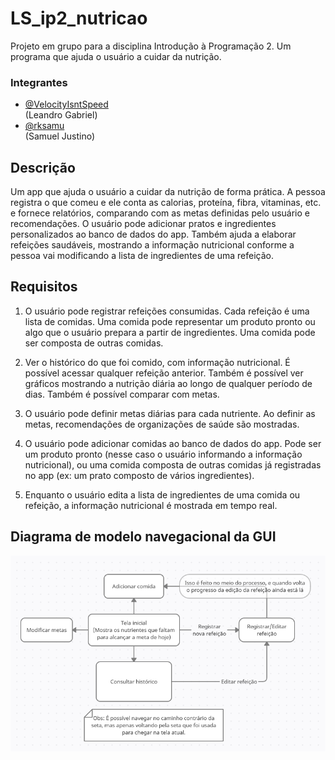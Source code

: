 # LS_ip2_nutricao
Projeto em grupo para a disciplina Introdução à Programação 2. Um programa que ajuda o usuário a cuidar da nutrição.

### Integrantes
- [@VelocityIsntSpeed](https://github.com/VelocityIsntSpeed/)
  <br/> (Leandro Gabriel)
- [@rksamu](https://github.com/rksamu/)
  <br/> (Samuel Justino)

## Descrição
Um app que ajuda o usuário a cuidar da nutrição de forma prática. A pessoa registra o que comeu e ele conta as calorias, proteína, fibra, vitaminas, etc. e fornece relatórios, comparando com as metas definidas pelo usuário e recomendações. O usuário pode adicionar pratos e ingredientes personalizados ao banco de dados do app. Também ajuda a elaborar refeições saudáveis, mostrando a informação nutricional conforme a pessoa vai modificando a lista de ingredientes de uma refeição.

## Requisitos
1. O usuário pode registrar refeições consumidas. Cada refeição é uma lista de comidas. Uma comida pode representar um produto pronto ou algo que o usuário prepara a partir de ingredientes. Uma comida pode ser composta de outras comidas.

2. Ver o histórico do que foi comido, com informação nutricional. É possível acessar qualquer refeição anterior. Também é possível ver gráficos mostrando a nutrição diária ao longo de qualquer período de dias. Também é possível comparar com metas.

3. O usuário pode definir metas diárias para cada nutriente. Ao definir as metas, recomendações de organizações de saúde são mostradas.

4. O usuário pode adicionar comidas ao banco de dados do app. Pode ser um produto pronto (nesse caso o usuário informando a informação nutricional), ou uma comida composta de outras comidas já registradas no app (ex: um prato composto de vários ingredientes).

5. Enquanto o usuário edita a lista de ingredientes de uma comida ou refeição, a informação nutricional é mostrada em tempo real.

## Diagrama de modelo navegacional da GUI
![Diagrama](modelo-navegacional.png)